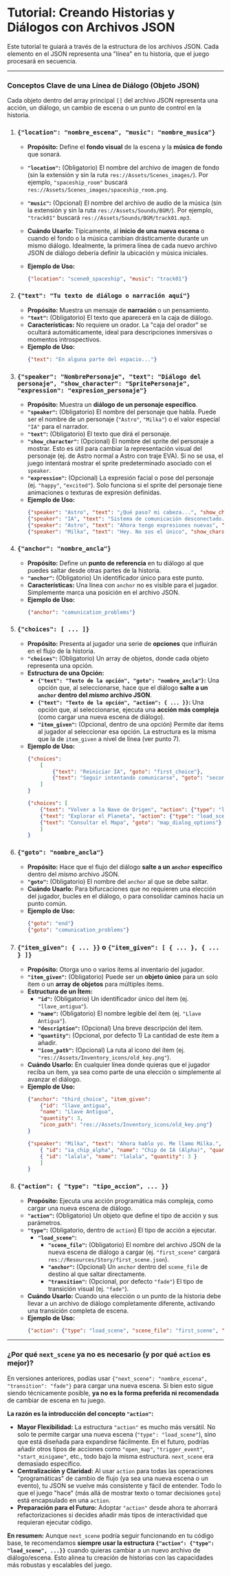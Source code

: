 # Tutorial: Creando Historias y Diálogos con Archivos JSON

Este tutorial te guiará a través de la estructura de los archivos JSON. Cada elemento en el JSON representa una "línea" en tu historia, que el juego procesará en secuencia.

---

### **Conceptos Clave de una Línea de Diálogo (Objeto JSON)**

Cada objeto dentro del array principal `[]` del archivo JSON representa una acción, un diálogo, un cambio de escena o un punto de control en la historia.

1.  ### **`{"location": "nombre_escena", "music": "nombre_musica"}`**

    * **Propósito:** Define el **fondo visual** de la escena y la **música de fondo** que sonará.
    * **`"location"`:** (Obligatorio) El nombre del archivo de imagen de fondo (sin la extensión y sin la ruta `res://Assets/Scenes_images/`). Por ejemplo, `"spaceship_room"` buscará `res://Assets/Scenes_images/spaceship_room.png`.
    * **`"music"`:** (Opcional) El nombre del archivo de audio de la música (sin la extensión y sin la ruta `res://Assets/Sounds/BGM/`). Por ejemplo, `"track01"` buscará `res://Assets/Sounds/BGM/track01.mp3`.
    * **Cuándo Usarlo:** Típicamente, al **inicio de una nueva escena** o cuando el fondo o la música cambian drásticamente durante un mismo diálogo. Idealmente, la primera línea de cada nuevo archivo JSON de diálogo debería definir la ubicación y música iniciales.

    * **Ejemplo de Uso:**
        ```json
        {"location": "scene0_spaceship", "music": "track01"}
        ```

2.  ### **`{"text": "Tu texto de diálogo o narración aquí"}`**

    * **Propósito:** Muestra un mensaje de **narración** o un pensamiento.
    * **`"text"`:** (Obligatorio) El texto que aparecerá en la caja de diálogo.
    * **Características:** No requiere un orador. La "caja del orador" se ocultará automáticamente, ideal para descripciones inmersivas o momentos introspectivos.
    * **Ejemplo de Uso:**
        ```json
        {"text": "En alguna parte del espacio..."}
        ```

3.  ### **`{"speaker": "NombrePersonaje", "text": "Diálogo del personaje", "show_character": "SpritePersonaje", "expression": "expresion_personaje"}`**

    * **Propósito:** Muestra un **diálogo de un personaje específico**.
    * **`"speaker"`:** (Obligatorio) El nombre del personaje que habla. Puede ser el nombre de un personaje (`"Astro"`, `"Milka"`) o el valor especial `"IA"` para el narrador.
    * **`"text"`:** (Obligatorio) El texto que dirá el personaje.
    * **`"show_character"`:** (Opcional) El nombre del sprite del personaje a mostrar. Esto es útil para cambiar la representación visual del personaje (ej. de Astro normal a Astro con traje EVA). Si no se usa, el juego intentará mostrar el sprite predeterminado asociado con el `speaker`.
    * **`"expression"`:** (Opcional) La expresión facial o pose del personaje (ej. `"happy"`, `"excited"`). Solo funciona si el sprite del personaje tiene animaciones o texturas de expresión definidas.
    * **Ejemplo de Uso:**
        ```json
        {"speaker": "Astro", "text": "¿Qué paso? mi cabeza...", "show_character": "Astro_EVA"}
        {"speaker": "IA", "text": "Sistema de comunicación desconectado. Se sugiere reiniciar."}
        {"speaker": "Astro", "text": "Ahora tengo expresiones nuevas", "expression": "happy"}
        {"speaker": "Milka", "text": "Hey. No sos el único", "show_character": "Astro", "expression":"happy"}
        ```

4.  ### **`{"anchor": "nombre_ancla"}`**

    * **Propósito:** Define un **punto de referencia** en tu diálogo al que puedes saltar desde otras partes de la historia.
    * **`"anchor"`:** (Obligatorio) Un identificador único para este punto.
    * **Características:** Una línea con `anchor` no es visible para el jugador. Simplemente marca una posición en el archivo JSON.
    * **Ejemplo de Uso:**
        ```json
        {"anchor": "comunication_problems"}
        ```

5.  ### **`{"choices": [ ... ]}`**

    * **Propósito:** Presenta al jugador una serie de **opciones** que influirán en el flujo de la historia.
    * **`"choices"`:** (Obligatorio) Un array de objetos, donde cada objeto representa una opción.
    * **Estructura de una Opción:**
        * **`{"text": "Texto de la opción", "goto": "nombre_ancla"}`:** Una opción que, al seleccionarse, hace que el diálogo **salte a un `anchor` dentro del *mismo* archivo JSON**.
        * **`{"text": "Texto de la opción", "action": { ... }}`:** Una opción que, al seleccionarse, ejecuta una **acción más compleja** (como cargar una nueva escena de diálogo).
        * **`"item_given"`:** (Opcional, dentro de una opción) Permite dar ítems al jugador al seleccionar esa opción. La estructura es la misma que la de `item_given` a nivel de línea (ver punto 7).
    * **Ejemplo de Uso:**
        ```json
        {"choices":
            [
                {"text": "Reiniciar IA", "goto": "first_choice"},
                {"text": "Seguir intentando comunicarse", "goto": "second_choice"}
            ]
        }
        ```
        ```json
        {"choices": [
            {"text": "Volver a la Nave de Origen", "action": {"type": "load_scene", "scene_file": "first_scene", "anchor": "return_point_from_space"}},
            {"text": "Explorar el Planeta", "action": {"type": "load_scene", "scene_file": "planet_surface", "anchor": "landing_site"}},
            {"text": "Consultar el Mapa", "goto": "map_dialog_options"}
            ]
        }
        ```

6.  ### **`{"goto": "nombre_ancla"}`**

    * **Propósito:** Hace que el flujo del diálogo **salte a un `anchor` específico** dentro del *mismo* archivo JSON.
    * **`"goto"`:** (Obligatorio) El nombre del `anchor` al que se debe saltar.
    * **Cuándo Usarlo:** Para bifurcaciones que no requieren una elección del jugador, bucles en el diálogo, o para consolidar caminos hacia un punto común.
    * **Ejemplo de Uso:**
        ```json
        {"goto": "end"}
        {"goto": "comunication_problems"}
        ```

7.  ### **`{"item_given": { ... }}` o `{"item_given": [ { ... }, { ... } ]}`**

    * **Propósito:** Otorga uno o varios ítems al inventario del jugador.
    * **`"item_given"`:** (Obligatorio) Puede ser un **objeto único** para un solo ítem o un **array de objetos** para múltiples ítems.
    * **Estructura de un Ítem:**
        * **`"id"`:** (Obligatorio) Un identificador único del ítem (ej. `"llave_antigua"`).
        * **`"name"`:** (Obligatorio) El nombre legible del ítem (ej. `"Llave Antigua"`).
        * **`"description"`:** (Opcional) Una breve descripción del ítem.
        * **`"quantity"`:** (Opcional, por defecto 1) La cantidad de este ítem a añadir.
        * **`"icon_path"`:** (Opcional) La ruta al icono del ítem (ej. `"res://Assets/Inventory_icons/old_key.png"`).
    * **Cuándo Usarlo:** En cualquier línea donde quieras que el jugador reciba un ítem, ya sea como parte de una elección o simplemente al avanzar el diálogo.
    * **Ejemplo de Uso:**
        ```json
        {"anchor": "third_choice", "item_given":
            {"id": "llave_antigua",
            "name": "Llave Antigua",
            "quantity": 3,
            "icon_path": "res://Assets/Inventory_icons/old_key.png"}
        }
        ```
        ```json
        {"speaker": "Milka", "text": "Ahora hablo yo. Me llamo Milka.", "item_given": [
            { "id": "ia_chip_alpha", "name": "Chip de IA (Alpha)", "quantity": 2, "icon_path": "res://Assets/Inventory_icons/chip.png" },
            { "id": "lalala", "name": "lalala", "quantity": 3 }
            ]
        }
        ```

8.  ### **`{"action": { "type": "tipo_accion", ... }}`**

    * **Propósito:** Ejecuta una acción programática más compleja, como cargar una nueva escena de diálogo.
    * **`"action"`:** (Obligatorio) Un objeto que define el tipo de acción y sus parámetros.
    * **`"type"`:** (Obligatorio, dentro de `action`) El tipo de acción a ejecutar.
        * **`"load_scene"`:**
            * **`"scene_file"`:** (Obligatorio) El nombre del archivo JSON de la nueva escena de diálogo a cargar (ej. `"first_scene"` cargará `res://Resources/Story/first_scene.json`).
            * **`"anchor"`:** (Opcional) Un `anchor` dentro del `scene_file` de destino al que saltar directamente.
            * **`"transition"`:** (Opcional, por defecto `"fade"`) El tipo de transición visual (ej. `"fade"`).
    * **Cuándo Usarlo:** Cuando una elección o un punto de la historia debe llevar a un archivo de diálogo completamente diferente, activando una transición completa de escena.
    * **Ejemplo de Uso:**
        ```json
        {"action": {"type": "load_scene", "scene_file": "first_scene", "anchor": "return_point_from_space"}}
        ```

---

### **¿Por qué `next_scene` ya no es necesario (y por qué `action` es mejor)?**

En versiones anteriores, podías usar `{"next_scene": "nombre_escena", "transition": "fade"}` para cargar una nueva escena. Si bien esto sigue siendo técnicamente posible, **ya no es la forma preferida ni recomendada** de cambiar de escena en tu juego.

**La razón es la introducción del concepto `"action"`:**

* **Mayor Flexibilidad:** La estructura `"action"` es mucho más versátil. No solo te permite cargar una nueva escena (`"type": "load_scene"`), sino que está diseñada para expandirse fácilmente. En el futuro, podrías añadir otros tipos de acciones como `"open_map"`, `"trigger_event"`, `"start_minigame"`, etc., todo bajo la misma estructura. `next_scene` era demasiado específico.
* **Centralización y Claridad:** Al usar `action` para todas las operaciones "programáticas" de cambio de flujo (ya sea una nueva escena o un evento), tu JSON se vuelve más consistente y fácil de entender. Todo lo que el juego "hace" (más allá de mostrar texto o tomar decisiones `goto`) está encapsulado en una `action`.
* **Preparación para el Futuro:** Adoptar `"action"` desde ahora te ahorrará refactorizaciones si decides añadir más tipos de interactividad que requieran ejecutar código.

**En resumen:** Aunque `next_scene` podría seguir funcionando en tu código base, te recomendamos **siempre usar la estructura `{"action": {"type": "load_scene", ...}}`** cuando quieras cambiar a un nuevo archivo de diálogo/escena. Esto alinea tu creación de historias con las capacidades más robustas y escalables del juego.
